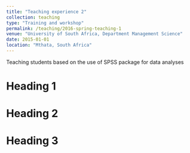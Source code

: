 ```yaml
---
title: "Teaching experience 2"
collection: teaching
type: "Training and workshop"
permalink: /teaching/2016-spring-teaching-1
venue: "University of South Africa, Department Management Science"
date: 2015-01-01
location: "Mthata, South Africa"
---
```


Teaching students based on the use of SPSS package for data analyses

Heading 1
======

Heading 2
======

Heading 3
======
